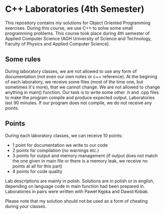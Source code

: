 # C++ Laboratories (4th Semester)

This repository contains my solutions for Object Oriented Programming exercises. During this course, we use C++ to solve some small programming problems. This course took place during 4th semester of Applied Computer Science (AGH University of Science and Technology, Faculty of Physics and Applied Computer Science).

## Some rules
During laboratory classes, we are not allowed to use any form of documentation (not even our own notes or c++ reference). At the begining of each laboratory, we receive some files (most of the time one, but sometimes it's more), that we cannot change. We are not allowed to change anything in main() function. Our task is to write some other .h and .cpp files to make the program compile and produce expected output. Laboratories last 90 minutes. If our program does not compile, we do not receive any points. 

## Points
During each laboratory classes, we can receive 10 points:
 - 1 point for documentation we write to our code
 - 2 points for compilation (no warnings etc.)
 - 3 points for output and memory management (if output does not match the one given in main file or there is a memory leak, we receive no points at all for this part)
 - 4 points for code quality 
 
Lab descriptions are mainly in polish. Solutions are in polish or in english, depending on language code in main function had been prepared in. Laboratories in pairs were written with Paweł Kępka and Dawid Kobak.
 
Please note that my solution should not be used as a form of cheating during your classes. 

